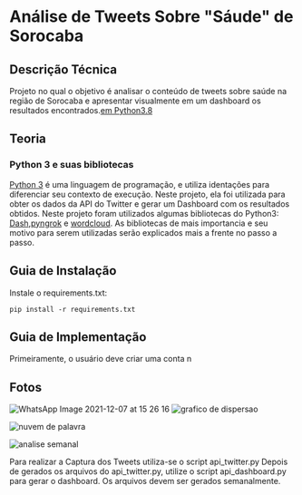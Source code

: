 # 
# __Análise de Tweets Sobre "Sáude" de Sorocaba__

## __Descrição Técnica__
Projeto no qual o objetivo é analisar o conteúdo de tweets sobre saúde na região de Sorocaba e apresentar visualmente em um dashboard os resultados encontrados.[em Python3.8](#)

## __Teoria__

### **Python 3 e suas bibliotecas**
[Python 3](https://docs.python.org/3/tutorial/index.html) é uma linguagem de programação, e utiliza identações para diferenciar seu contexto de execução. Neste projeto, ela foi utilizada para obter os dados da API do Twitter e gerar um Dashboard com os resultados obtidos. Neste projeto foram utilizados algumas bibliotecas do Python3: [Dash](https://plotly.com/dash/),[pyngrok](https://pypi.org/project/pyngrok/) e [wordcloud](https://amueller.github.io/word_cloud/). As bibliotecas de mais importancia e seu motivo para serem utilizadas serão explicados mais a frente no passo a passo. 

## __Guia de Instalação__
Instale o requirements.txt:

```
pip install -r requirements.txt
```

## __Guia de Implementação__
Primeiramente, o usuário deve criar uma conta n
## __Fotos__
![WhatsApp Image 2021-12-07 at 15 26 16](https://user-images.githubusercontent.com/87439511/145266062-35e08866-8b88-418a-9f88-7d3008a9e9ca.jpeg)
![grafico de dispersao](https://user-images.githubusercontent.com/87439511/145267200-919db758-b1ee-4f90-bb6f-0bec283a3678.jpeg)

![nuvem de palavra](https://user-images.githubusercontent.com/87439511/145267280-29c1f88f-6588-47c8-8987-fa711f94ed5f.jpeg)

![analise semanal](https://user-images.githubusercontent.com/87439511/145267331-2953bf0c-67b4-484f-a7a4-ba37507162e7.jpeg)

Para realizar a Captura dos Tweets utiliza-se o script api_twitter.py
Depois de gerados os arquivos do api_twitter.py, utilize o script api_dashboard.py para gerar o dashboard.
Os arquivos devem ser gerados semanalmente.
